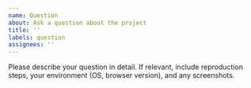 ```yaml
---
name: Question
about: Ask a question about the project
title: ''
labels: question
assignees: ''
---
```


Please describe your question in detail. If relevant, include reproduction steps,
your environment (OS, browser version), and any screenshots.
